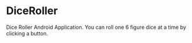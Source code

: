 # DiceRoller
Dice Roller Android Application.
You can roll one 6 figure dice at a time by clicking a button.
